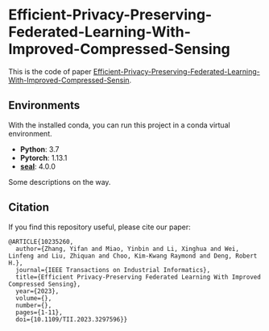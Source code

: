 # Efficient-Privacy-Preserving-Federated-Learning-With-Improved-Compressed-Sensing

<!-- [![DOI](https://zenodo.org/badge/292225878.svg)](https://ieeexplore.ieee.org/document/10235260) -->

This is the code of paper [Efficient-Privacy-Preserving-Federated-Learning-With-Improved-Compressed-Sensin](https://ieeexplore.ieee.org/document/10235260).


## Environments
With the installed conda, you can run this project in a conda virtual environment.
* **Python**: 3.7
* **Pytorch**: 1.13.1
* **[seal](https://github.com/Huelse/SEAL-Python)**: 4.0.0

Some descriptions on the way.




## Citation
If you find this repository useful, please cite our paper:

```
@ARTICLE{10235260,
  author={Zhang, Yifan and Miao, Yinbin and Li, Xinghua and Wei, Linfeng and Liu, Zhiquan and Choo, Kim-Kwang Raymond and Deng, Robert H.},
  journal={IEEE Transactions on Industrial Informatics}, 
  title={Efficient Privacy-Preserving Federated Learning With Improved Compressed Sensing}, 
  year={2023},
  volume={},
  number={},
  pages={1-11},
  doi={10.1109/TII.2023.3297596}}
```

<!--## Lecense
This project is a modified version of [TsingZ0/PFL-Non-IID](https://github.com/TsingZ0/PFL-Non-IID/tree/0af30fc8665e04ea9200b041f0c457c2260cbc99), which is licensed under GPL-2.0. As a result, this project is also released under the GPL-2.0 license. For more details, please see the LICENSE file.-->
